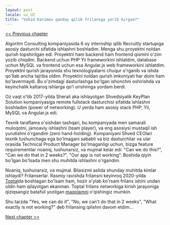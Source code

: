 ```yaml
---
layout: post
locale: uz_UZ
title: "Vohid Karimov qanday qilib frilansga yorib kirgan?"
---
```

[<< Previous chapter](/2023/11/05/Vohid-Karimov-qanday-qilib-birinchi-ishini-topgan.html)

Algoritm Consulting kompaniyasida 6 oy internship qilib Recruitly startupiga asosiy dasturchi sifatida ishlashni boshladim. Menga shu proyektni noldan qurish topshirilgan edi. Proyektni ham backend ham frontend qismini o'zim yozib chiqdim. Backend uchun PHP Yii frameworkini ishlatdim, database uchun MySQL va frontend uchun esa Angular.js web frameworkini ishlatdim. Proyektni qurish jarayonida shu texnologiyalarni chuqur o'rganib va ishda qo'llab ancha tajriba oldim. Proyektni noldan qurish imkoniyati har doim ham bo'lavermaydi. Bu o'zimdagi dasturlashga bo'lgan ishonchni oshirishda va keyinchalik kattaroq ishlarga qo'l urishimga yordam berdi.

Oz vaqt o'tib 2017-yilda Sherali aka ishlayotgan Shvedsiyalik KeyPlan Solution kompaniyasiga remote fullstack dasturchisi sifatida ishlashni boshladim (power of networking). U yerda ham asosiy stack PHP, Yii, MySQL va Angular.js edi.

Texnik taraflama o'sishdan tashqari, bu kompaniyada men samarali muloqotni, jamoaviy ishlashni (team player), va eng asosiysi mustaqil ish yurutishni o'rgandim (zero hand-holding). Kompaniyani Shved CEOlari texnik tushunchaga ega bo'lmagani sababli va biz dasturchilar va ular orasida Technical Product Manager bo'lmaganligi uchun, bizga feature requirementlar noaniq, tushunarsiz, va mujmal kelar edi: "Can we do this?", "Can we do that in 2 weeks?", "Our app is not working". Boshida qiyin bo'lgan bo'lsada men shu muhitda ishlashni o'rgandim.

Noaniq, tushunarsiz, va mujmal. Bilasizmi aslida shunday muhitda kimlar ishlaydi? Frilanserlar. Rasmiy ravishda frilansni keyinroq 2020-yilda [Toptal](https://www.toptal.com/)da boshlagan bo'lsam ham, hozir o'ylab ko'rsam frilans ishini undan oldin ham qilayotgan ekanman. Toptal frilans networkiga kirish jarayoniga qiziqsangiz batafsil yozilgan [maqolamni](https://vovopap.com/2021/12/25/hammasi-toptal-haqida.html) o'qishingiz mumkin.

Shu tarzda "Yes, we can do it", "No, we can't do that in 2 weeks", "What exactly is not working?" deb frilansing qilishni davom etdim...

 [Next chapter >>](/2023/11/18/Vohid-Karimov-qanday-qilib-magistraturaga-harakat-qilgan-lekin-qovun-quchoqlagan.html)
